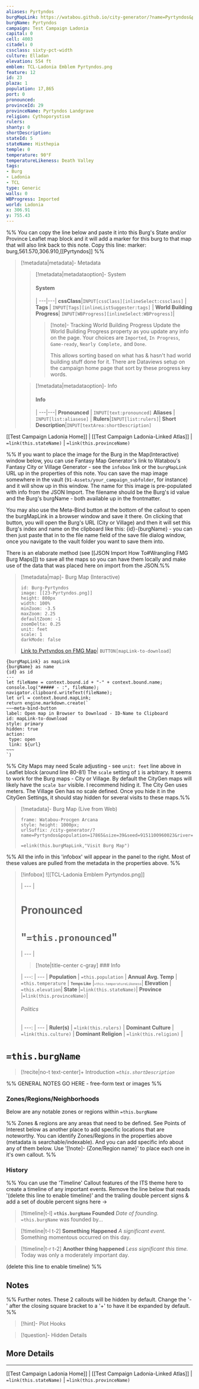 ```yaml
---
aliases: Pyrtyndos
burgMapLink: https://watabou.github.io/city-generator/?name=Pyrtyndos&population=17865&size=39&seed=9151100960023&river=1&coast=0&farms=1&citadel=0&urban_castle=0&hub=false&plaza=1&temple=0&walls=0&shantytown=0&gates=-1
burgName: Pyrtyndos
campaign: Test Campaign Ladonia
capital: 0
cell: 4003
citadel: 0
cssclass: sixty-pct-width
culture: Elladan
elevation: 554 ft
emblem: TCL-Ladonia Emblem Pyrtyndos.png
feature: 12
id: 23
plaza: 1
population: 17,865
port: 0
pronounced:
provinceId: 29
provinceName: Pyrtyndos Landgrave
religion: Cythoporystism
rulers:
shanty: 0
shortDescription:
stateId: 5
stateName: Histhepia
temple: 0
temperature: 90°F
temperatureLikeness: Death Valley
tags:
- Burg
- Ladonia
- TCL
type: Generic
walls: 0
WBProgress: Imported
world: Ladonia
x: 306.91
y: 755.43
---
```


%% You can copy the line below and paste it into this Burg's State and/or Province Leaflet map block and it will add a marker for this burg to that map that will also link back to this note. Copy this line:
marker: burg,561.570,306.910,[[Pyrtyndos]]
%%

> [!metadata|metadata]- Metadata 
>> [!metadata|metadataoption]- System
>> #### System
>>  |
>> ---|---|
>> **cssClass**|`INPUT[cssClass][inlineSelect:cssclass]` |
>> **Tags** | `INPUT[Tags][inlineListSuggester:tags]` |
>> **World Building Progress**| `INPUT[WBProgress][inlineSelect:WBProgress]`|
>>> [!note]- Tracking World Building Progress
>>> Update the World Building Progress property as you update any info on the page. Your choices are `Imported`, `In Progress`, `Game-ready`, `Nearly Complete,` and `Done`. 
>>> 
>>> This allows sorting based on what has & hasn't had world building stuff done for it. There are Dataviews setup on the campaign home page that sort by these progress key words.
> 
>> [!metadata|metadataoption]- Info
>> #### Info
>>  |
>> ---|---|
> **Pronounced** |  `INPUT[text:pronounced]`
> **Aliases** | `INPUT[list:aliasese]` |
> **Rulers**|`INPUT[list:rulers]`|
> **Short Description**|`INPUT[textArea:shortDescription]`

[[Test Campaign Ladonia Home]] | [[Test Campaign Ladonia-Linked Atlas]] | `=link(this.stateName)` | `=link(this.provinceName)`

%% If you want to place the image for the Burg in the Map(Interactive) window below, you can use Fantasy Map Generator's link to Watabou's Fantasy City or Village Generator - see the `infobox` link or the `burgMapLink` URL up in the properties of this note. You can save the map image somewhere in the vault (`91-Assets/your_campaign_subfolder`, for instance) and it will show up in this window. The name for this image is pre-populated with info from the JSON Import. The filename should be the Burg's id value and the Burg's burgName - both available up in the frontmatter.

You may also use the Meta-Bind button at the bottom of the callout to open the burgMapLink in a browser window and save it there. On clicking that button, you will open the Burg's URL (City or Village) and then it will set this Burg's index and name on the clipboard like this: {id}-{burgName} - you can then just paste that in to the file name field of the save file dialog window, once you navigate to the vault folder you want to save them into.

There is an elaborate method (see [[JSON Import How To#Wrangling FMG Burg Maps]]) to save all the maps so you can have them locally and make use of the data that was placed here on import from the JSON.%% 

> [!metadata|map]- Burg Map (Interactive)
> ```leaflet
> id: Burg-Pyrtyndos
> image: [[23-Pyrtyndos.png]]
> height: 800px
> width: 100%
> minZoom: -3.5
> maxZoom: 2.25
> defaultZoom: -1
> zoomDelta: 0.25
> unit: feet
> scale: 1
> darkMode: false
> ```
>
> [Link to Pyrtyndos on FMG Map](https://azgaar.github.io/Fantasy-Map-Generator/?maplink=https://dl.dropboxusercontent.com/scl/fi/s1ildj50q943p20hgqsvz/Ladonia-2024-04-13-18-07.map?rlkey=tt7j7x4gqbhxu043p5q2f2ucx&dl=0&scale=6&x=306.42&y=754.94)| `BUTTON[mapLink-to-download]`

```meta-bind-js-view
{burgMapLink} as mapLink
{burgName} as name
{id} as id
---
let fileName = context.bound.id + "-" + context.bound.name;
console.log("##### - :", fileName);
navigator.clipboard.writeText(fileName);
let url = context.bound.mapLink;
return engine.markdown.create(`
~~~meta-bind-button
label: Open map in Browser to Download - ID-Name to Clipboard
id: mapLink-to-download
style: primary
hidden: true
action:
 type: open
 link: ${url}
~~~
`)
```


%% City Maps may need Scale adjusting - see `unit: feet` line above in Leaflet block (around line 80-81) The `scale` setting of `1` is arbitrary. It seems to work for the Burg maps - City or Village. By default the CityGen maps will likely have the `scale bar` visible. I recommend hiding it. The City Gen uses meters. The Village Gen has no scale defined. Once you hide it in the CityGen Settings, it should stay hidden for several visits to these maps.%%

> [!metadata]- Burg Map (Live from Web)
> ```custom-frames
> frame: Watabou-Procgen Arcana
> style: height: 1000px;
> urlSuffix: /city-generator/?name=Pyrtyndos&population=17865&size=39&seed=9151100960023&river=1&coast=0&farms=1&citadel=0&urban_castle=0&hub=false&plaza=1&temple=0&walls=0&shantytown=0&gates=-1
> ```
>  `=elink(this.burgMapLink,"Visit Burg Map")`
>

%% All the info in this 'infobox' will appear in the panel to the right. Most of these values are pulled from the metadata in the properties above. %%

> [!infobox]
> ![[TCL-Ladonia Emblem Pyrtyndos.png]]
>
>  |
>  --- |
> 
>  # **Pronounced**
>  # "`=this.pronounced`"
> 
>  |
>  --- |
>  
>> [!note|title-center c-gray] ### Info
> 
>  |
>  ---: | --- |
> **Population** | `=this.population` |
> **Annual Avg. Temp** | `=this.temperature` |
> <span style="font-size:x-small">**Temps Like**</span> |<span style="font-size:x-small">`=this.temperatureLikeness`</span>|
>  **Elevation** | `=this.elevation`|
>  **State** |`=link(this.stateName)`|
>  **Province** |`=link(this.provinceName)`|
>  
> ###### Politics
>  |
> ---: | --- |
> **Ruler(s)** | `=link(this.rulers)` |
>**Dominant Culture** | `=link(this.culture)` |
> **Dominant Religion** | `=link(this.religion)` |
>

# **`=this.burgName`**
 
> [!recite|no-t text-center]+ Introduction
> *`=this.shortDescription`*

%% GENERAL NOTES GO HERE - free-form text or images %%

### Zones/Regions/Neighborhoods
Below are any notable zones or regions within `=this.burgName`

%% Zones & regions are any areas that need to be defined. See Points of Interest below as another place to add specific locations that are noteworthy. You can identify Zones/Regions in the properties above (metadata is searchable/indexable). And you can add specific info about any of them below. Use '[!note]- {Zone/Region name}' to place each one in it's own callout. %%

### History

%% You can use the 'Timeline' Callout features of the ITS theme here to create a timeline of any important events. Remove the line below that reads '(delete this line to enable timeline)' and the trailing double percent signs & add a set of double percent signs here ->

> [!timeline|t-l] **`=this.burgName` Founded** _Date of founding._
> `=this.burgName` was founded by...

> [!timeline|t-l t-2] **Something Happened** *A significant event.*
> Something momentous occurred on this day.

> [!timeline|t-r t-2] **Another thing happened** *Less significant this time.*
> Today was only a moderately important day.

(delete this line to enable timeline) %%

## Notes

%% Further notes. These 2 callouts will be hidden by default. Change the '-' after the closing square bracket to a '+' to have it be expanded by default. %%

> [!hint]- Plot Hooks
>

> [!question]- Hidden Details
> 

## More Details

---

[[Test Campaign Ladonia Home]] | [[Test Campaign Ladonia-Linked Atlas]] | `=link(this.stateName)` | `=link(this.provinceName)`